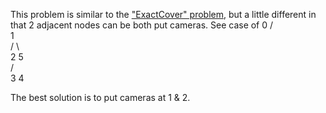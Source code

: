 This problem is similar to the ["ExactCover" problem](https://www.yinxiang.com/everhub/note/e71e7e87-ca06-40e5-a880-c9517a9afd33), but a little different in that 2 adjacent nodes can be both put cameras. See case of
      0
     /     
    1    
   / \   
  2    5  
 / \
3   4

The best solution is to put cameras at 1 & 2.


